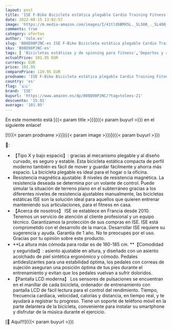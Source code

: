 ```yaml
---
layout: post
title: 'ISE F-Bike Bicicleta estática plegable Cardio Training Fitness 8 niveles de resistencia magnética pantalla LCD Entrenamiento con sensor de frecuencia cardiaca  SY-810L'
date: 2022-08-15 13:02:57
image: 'https://m.media-amazon.com/images/I/41tlXbBMX5L._SL500_._SL400_.jpg'
comments: true
category: ofertas
author: 'tole.es'
slug: 'B08D98PJNC-es ISE F-Bike Bicicleta estática plegable Cardio Training...'
sku: 'B08D98PJNC-es'
tags: [ 'Bicicletas estáticas y de spinning para fitness','Deportes y aire libre','Fitness y ejercicio','Máquinas de cardio para fitness','bicicleta','ise','🇪🇸', ]
actualPrice: 101.95 EUR
currency: EUR
price: 101.95
comparePrice: 119.95 EUR
prodname: 'ISE F-Bike Bicicleta estática plegable Cardio Training Fitness 8 niveles de resistencia magnética pantalla LCD Entrenamiento con sensor de frecuencia cardiaca  SY-810L'
country: 'es'
flag: '🇪🇸'
brand: 'ISE'
buyurl: 'https://www.amazon.es/dp/B08D98PJNC/?tag=tolees-21'
descuento: '15.01'
average: '101.95'
---
```


En este momento está [{{< param title >}}]({{< param buyurl >}}) en el siguiente enlace!

[![{{< param prodname >}}]({{< param image >}})]({{< param buyurl >}})

🔎:

- 【Tipo X y bajo espacio】: gracias al mecanismo plegable y al diseño curvado, es seguro y estable. Esta bicicleta estática compacta de perfil moderno también es fácil de mover y guardar fácilmente y ahorra más espacio. La bicicleta plegable es ideal para el hogar o la oficina.
- Resistencia magnética ajustable: 8 niveles de resistencia magnética. La resistencia deseada se determina por un volante de control. Puede simular la situación de terreno plano en el subterráneo gracias a los diferentes niveles de resistencia ajustables manualmente, las bicicletas estáticas ISE son la solución ideal para aquellos que quieren entrenar manteniendo sus articulaciones, para el fitness en casa.
- 【Acerca de nosotros】 ISE se establece en Francia desde 2010. Tenemos un servicio de atención al cliente profesional y un equipo técnico. Garantizamos la protección de sus compras en ISE. ISE está comprometido con el desarrollo de la marca. Desarrollar ISE requiere su sugerencia y ayuda. Garantía de 1 año. No te preocupes por el uso. Gracias por tu opinión sobre este producto.
- **La altura más cómoda para rodar es de 160-185 cm. **【Comodidad y seguridad】: asiento ajustable en altura, y diseñado con un asiento acolchado de piel sintética ergonómico y cómodo. Pedales antideslizantes para una estabilidad óptima, los pedales con correas de sujeción aseguran una posición óptima de tus pies durante el entrenamiento y evitan que los pedales vuelvan a sufrir doloridos.
- 【Pantalla LCD moderna】 Los sensores de pulsaciones se encuentran en el manillar de cada bicicleta, ordenador de entrenamiento con pantalla LCD de fácil lectura para el control del rendimiento. Tiempo, frecuencia cardíaca, velocidad, calorías y distancia, en tiempo real, y te ayudará a registrar tu progreso. Tiene un soporte de teléfono móvil en la parte delantera de la bicicleta, conveniente para instalar su smartphone y disfrutar de la música durante el ejercicio.

[🛒 Aquí!!!]({{< param buyurl >}})
